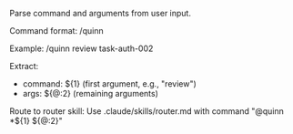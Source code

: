 Parse command and arguments from user input.

Command format: /quinn <command> <args>

Example: /quinn review task-auth-002

Extract:
- command: ${1} (first argument, e.g., "review")
- args: ${@:2} (remaining arguments)

Route to router skill:
Use .claude/skills/router.md with command "@quinn *${1} ${@:2}"
